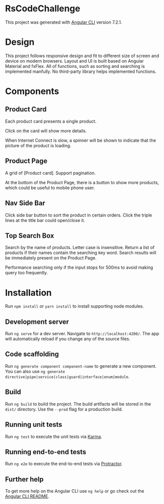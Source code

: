 # RsCodeChallenge

This project was generated with [Angular CLI](https://github.com/angular/angular-cli) version 7.2.1.

# Design
This project follows responsive design and fit to different size of screen and device on modern browsers.
Layout and UI is built based on Angular Material and fxFlex.
All of functions, such as sorting and searching is implemented manfully. 
No third-party library helps implemented functions.

# Components

## Product Card
Each product card presents a single product. 

Click on the card will show more details.

When Internet Connect is slow, a spinner will be shown to indicate that the picture of the product is loading.


## Product Page
A grid of [Product card]. Support pagination. 

At the bottom of the Product Page, there is a button to show more products, which could be useful to mobile phone user.

## Nav Side Bar
Click side bar button to sort the product in certain orders.
Click the triple lines at the title bar could open/close it.

## Top Search Box
Search by the name of products. Letter case is insensitive. 
Return a list of products if their names contain the searching key word.
Search results will be immediately present on the Product Page.

Performance searching only if the input stops for 500ms to avoid making query too frequently.

# Installation
Run `npm install` or `yarn install` to install supporting node modules.

## Development server

Run `ng serve` for a dev server. Navigate to `http://localhost:4200/`. The app will automatically reload if you change any of the source files.

## Code scaffolding

Run `ng generate component component-name` to generate a new component. You can also use `ng generate directive|pipe|service|class|guard|interface|enum|module`.

## Build

Run `ng build` to build the project. The build artifacts will be stored in the `dist/` directory. Use the `--prod` flag for a production build.

## Running unit tests

Run `ng test` to execute the unit tests via [Karma](https://karma-runner.github.io).

## Running end-to-end tests

Run `ng e2e` to execute the end-to-end tests via [Protractor](http://www.protractortest.org/).

## Further help

To get more help on the Angular CLI use `ng help` or go check out the [Angular CLI README](https://github.com/angular/angular-cli/blob/master/README.md).
